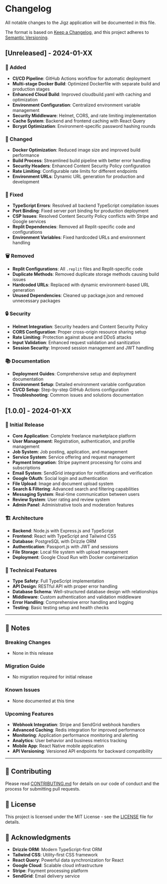# Changelog

All notable changes to the Jigz application will be documented in this file.

The format is based on [Keep a Changelog](https://keepachangelog.com/en/1.0.0/),
and this project adheres to [Semantic Versioning](https://semver.org/spec/v2.0.0.html).

## [Unreleased] - 2024-01-XX

### 🚀 Added
- **CI/CD Pipeline**: GitHub Actions workflow for automatic deployment
- **Multi-stage Docker Build**: Optimized Dockerfile with separate build and production stages
- **Enhanced Cloud Build**: Improved cloudbuild.yaml with caching and optimization
- **Environment Configuration**: Centralized environment variable management
- **Security Middleware**: Helmet, CORS, and rate limiting implementation
- **Cache System**: Backend and frontend caching with React Query
- **Bcrypt Optimization**: Environment-specific password hashing rounds

### 🔧 Changed
- **Docker Optimization**: Reduced image size and improved build performance
- **Build Process**: Streamlined build pipeline with better error handling
- **Security Headers**: Enhanced Content Security Policy configuration
- **Rate Limiting**: Configurable rate limits for different endpoints
- **Environment URLs**: Dynamic URL generation for production and development

### 🐛 Fixed
- **TypeScript Errors**: Resolved all backend TypeScript compilation issues
- **Port Binding**: Fixed server port binding for production deployment
- **CSP Issues**: Resolved Content Security Policy conflicts with Stripe and Google services
- **Replit Dependencies**: Removed all Replit-specific code and configurations
- **Environment Variables**: Fixed hardcoded URLs and environment handling

### 🗑️ Removed
- **Replit Configurations**: All `.replit` files and Replit-specific code
- **Duplicate Methods**: Removed duplicate storage methods causing build issues
- **Hardcoded URLs**: Replaced with dynamic environment-based URL generation
- **Unused Dependencies**: Cleaned up package.json and removed unnecessary packages

### 🔒 Security
- **Helmet Integration**: Security headers and Content Security Policy
- **CORS Configuration**: Proper cross-origin resource sharing setup
- **Rate Limiting**: Protection against abuse and DDoS attacks
- **Input Validation**: Enhanced request validation and sanitization
- **Session Security**: Improved session management and JWT handling

### 📚 Documentation
- **Deployment Guides**: Comprehensive setup and deployment documentation
- **Environment Setup**: Detailed environment variable configuration
- **CI/CD Setup**: Step-by-step GitHub Actions configuration
- **Troubleshooting**: Common issues and solutions documentation

## [1.0.0] - 2024-01-XX

### 🎉 Initial Release
- **Core Application**: Complete freelance marketplace platform
- **User Management**: Registration, authentication, and profile management
- **Job System**: Job posting, application, and management
- **Service System**: Service offering and request management
- **Payment Integration**: Stripe payment processing for coins and subscriptions
- **Email System**: SendGrid integration for notifications and verification
- **Google OAuth**: Social login and authentication
- **File Upload**: Image and document upload system
- **Search & Filtering**: Advanced search and filtering capabilities
- **Messaging System**: Real-time communication between users
- **Review System**: User rating and review system
- **Admin Panel**: Administrative tools and moderation features

### 🏗️ Architecture
- **Backend**: Node.js with Express.js and TypeScript
- **Frontend**: React with TypeScript and Tailwind CSS
- **Database**: PostgreSQL with Drizzle ORM
- **Authentication**: Passport.js with JWT and sessions
- **File Storage**: Local file system with upload management
- **Deployment**: Google Cloud Run with Docker containerization

### 🔧 Technical Features
- **Type Safety**: Full TypeScript implementation
- **API Design**: RESTful API with proper error handling
- **Database Schema**: Well-structured database design with relationships
- **Middleware**: Custom authentication and validation middleware
- **Error Handling**: Comprehensive error handling and logging
- **Testing**: Basic testing setup and health checks

---

## 📝 Notes

### Breaking Changes
- None in this release

### Migration Guide
- No migration required for initial release

### Known Issues
- None documented at this time

### Upcoming Features
- **Webhook Integration**: Stripe and SendGrid webhook handlers
- **Advanced Caching**: Redis integration for improved performance
- **Monitoring**: Application performance monitoring and alerting
- **Analytics**: User behavior and business metrics tracking
- **Mobile App**: React Native mobile application
- **API Versioning**: Versioned API endpoints for backward compatibility

---

## 🤝 Contributing

Please read [CONTRIBUTING.md](CONTRIBUTING.md) for details on our code of conduct and the process for submitting pull requests.

## 📄 License

This project is licensed under the MIT License - see the [LICENSE](LICENSE) file for details.

## 🙏 Acknowledgments

- **Drizzle ORM**: Modern TypeScript-first ORM
- **Tailwind CSS**: Utility-first CSS framework
- **React Query**: Powerful data synchronization for React
- **Google Cloud**: Scalable cloud infrastructure
- **Stripe**: Payment processing platform
- **SendGrid**: Email delivery service
